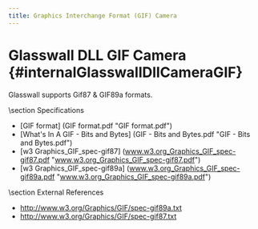 ```yaml
---
title: Graphics Interchange Format (GIF) Camera
---
```


Glasswall DLL GIF Camera {#internalGlasswallDllCameraGIF}
=======================

Glasswall supports Gif87 & GIF89a formats.

\section Specifications
- [GIF format] (GIF format.pdf "GIF format.pdf")
- [What's In A GIF - Bits and Bytes] (GIF - Bits and Bytes.pdf "GIF - Bits and Bytes.pdf")
- [w3 Graphics_GIF_spec-gif87] (www.w3.org_Graphics_GIF_spec-gif87.pdf "www.w3.org_Graphics_GIF_spec-gif87.pdf")
- [w3 Graphics_GIF_spec-gif89a] (www.w3.org_Graphics_GIF_spec-gif89a.pdf "www.w3.org_Graphics_GIF_spec-gif89a.pdf") 

\section External References
- http://www.w3.org/Graphics/GIF/spec-gif89a.txt
- http://www.w3.org/Graphics/GIF/spec-gif87.txt


